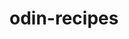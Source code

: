 # odin-recipes
<!-- This is a project at the 40% mark in the Foundations course in The Odin Project. -->
<!-- This is a basic recipe website and will use only HTML. -->
<!-- We will use CSS later to spiff it up. -->
